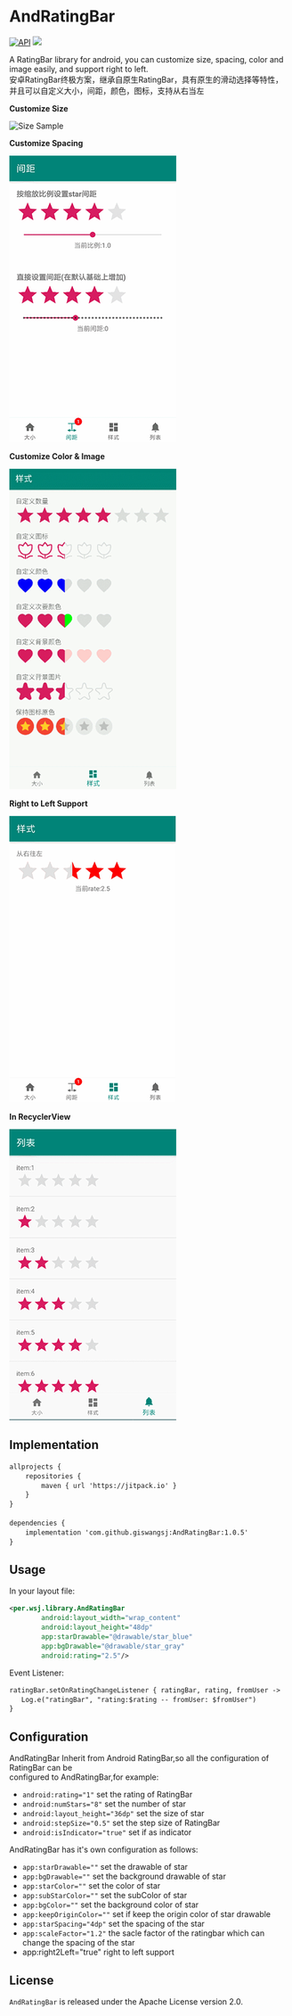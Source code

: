 # AndRatingBar

[![API](https://img.shields.io/badge/API-21%2B-brightgreen.svg?style=flat)](https://android-arsenal.com/api?level=21) [![](https://jitpack.io/v/giswangsj/AndRatingBar.svg)](https://jitpack.io/#giswangsj/AndRatingBar)

A RatingBar library for android, you can customize size, spacing, color and image easily, and support right to left.\
安卓RatingBar终极方案，继承自原生RatingBar，具有原生的滑动选择等特性，并且可以自定义大小，间距，颜色，图标，支持从右当左

**Customize Size**

![Size Sample](https://wangsj.oss-cn-shanghai.aliyuncs.com/img/capture1.gif)

**Customize Spacing**

![Spacing Sample](screenshot/capture4.gif)

**Customize Color & Image**

![Style Sample](screenshot/capture2.gif)

**Right to Left Support**

![right to left](screenshot/right2left.gif)

**In RecyclerView**

![List Sample](screenshot/capture3.gif)

Implementation
----


```xml
allprojects {
    repositories {
        maven { url 'https://jitpack.io' }
    }
}

dependencies {
	implementation 'com.github.giswangsj:AndRatingBar:1.0.5'
}
```

Usage
----

In your layout file:

```xml
<per.wsj.library.AndRatingBar
        android:layout_width="wrap_content"
        android:layout_height="48dp"
        app:starDrawable="@drawable/star_blue"
        app:bgDrawable="@drawable/star_gray"
        android:rating="2.5"/>
```

Event Listener:
```xml
ratingBar.setOnRatingChangeListener { ratingBar, rating, fromUser ->
   Log.e("ratingBar", "rating:$rating -- fromUser: $fromUser")
}
```


Configuration
----
AndRatingBar Inherit from Android RatingBar,so all the configuration of RatingBar can be \
configured to AndRatingBar,for example:

* `android:rating="1"` set the rating of RatingBar
* `android:numStars="8"` set the number of star
* `android:layout_height="36dp"` set the size of star
* `android:stepSize="0.5"` set the step size of RatingBar
* `android:isIndicator="true"` set if as indicator

AndRatingBar has it's own configuration as follows:

* `app:starDrawable=""` set the drawable of star 
* `app:bgDrawable=""` set the background drawable of star
* `app:starColor=""` set the color of star
* `app:subStarColor=""` set the subColor of star
* `app:bgColor=""` set the background color of star
* `app:keepOriginColor=""` set if keep the origin color of star drawable
* `app:starSpacing="4dp"` set the spacing of the star
* `app:scaleFactor="1.2"` the sacle factor of the ratingbar which can change the spacing of the star
* app:right2Left="true"  right to left support

## License

`AndRatingBar` is released under the Apache License version 2.0.